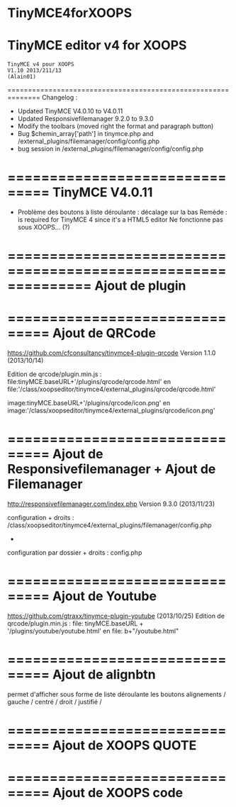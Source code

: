 TinyMCE4forXOOPS
================

TinyMCE editor v4 for XOOPS
==============================================================
	TinyMCE v4 pour XOOPS
	V1.10 2013/211/13
	(Alain01) 
==============================================================
Changelog :
+ Updated TinyMCE V4.0.10 to V4.0.11
+ Updated Responsivefilemanager 9.2.0 to 9.3.0
+ Modify the toolbars (moved right the format and paragraph button)
+ Bug $chemin_array['path'] in tinymce.php and /external_plugins/filemanager/config/config.php
+ bug session in /external_plugins/filemanager/config/config.php

===============================
TinyMCE V4.0.11
===============================
- Problème des boutons à liste déroulante : décalage sur la bas
Remède : <!DOCTYPE html> is required for TinyMCE 4 since it's a HTML5 editor
Ne fonctionne pas sous XOOPS... (?)


==============================================================
     Ajout de plugin  
==============================================================

===============================
Ajout de QRCode
===============================
https://github.com/cfconsultancy/tinymce4-plugin-qrcode
Version 1.1.0 (2013/10/14)

Edition de qrcode/plugin.min.js : 
file:tinyMCE.baseURL+'/plugins/qrcode/qrcode.html'
en
file:'/class/xoopseditor/tinymce4/external_plugins/qrcode/qrcode.html'

image:tinyMCE.baseURL+'/plugins/qrcode/icon.png'
en
image:'/class/xoopseditor/tinymce4/external_plugins/qrcode/icon.png'

===============================
Ajout de Responsivefilemanager
+
Ajout de Filemanager
===============================
http://responsivefilemanager.com/index.php
Version 9.3.0 (2013/11/23)

configuration + droits : /class/xoopseditor/tinymce4/external_plugins/filemanager/config.php

+ 

configuration par dossier + droits : config.php


===============================
Ajout de Youtube 
===============================
https://github.com/gtraxx/tinymce-plugin-youtube
(2013/10/25) 
Edition de qrcode/plugin.min.js :
file: tinyMCE.baseURL + '/plugins/youtube/youtube.html'
en
file: b+"/youtube.html"

===============================
Ajout de alignbtn
===============================
permet d'afficher sous forme de liste déroulante les boutons alignements / gauche / centré / droit / justifié /



===============================
Ajout de XOOPS QUOTE
===============================


===============================
Ajout de XOOPS code
===============================


